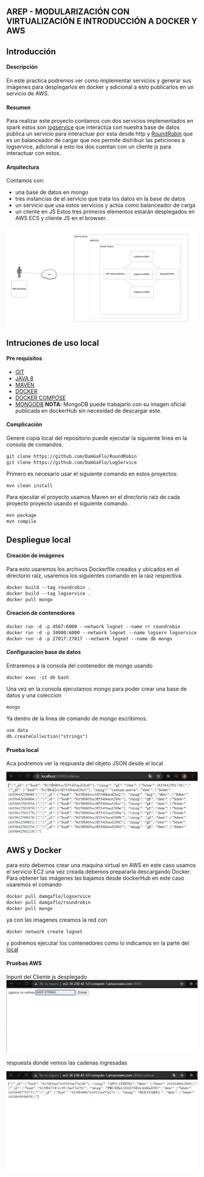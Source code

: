 ##  AREP - MODULARIZACIÓN CON VIRTUALIZACIÓN E INTRODUCCIÓN A DOCKER Y  AWS

## Introducción
#### Descripción 
En este practica podremos ver como implementar servicios y generar sus imágenes para desplegarlos en docker y adicional a esto publicarlos en un servicio de AWS.
#### Resumen
Para realizar este proyecto contamos con dos servicios implementados en spark estos son [logservice](https://github.com/DamGaFlo/LogService) que interactúa con nuestra base de datos publica un servicio para interactuar por esta desde http y [RoundRobin](https://github.com/DamGaFlo/RoundRobin) que es un balanceador de cargar que nos permite distribuir las peticiones a logservice, adicional a esto los dos cuentan con un cliente js para interactuar con estos.

#### Arquitectura
Contamos con:
- una base de datos en mongo
- tres instancias de el servicio que trata los datos en la base de datos
- un servicio que usa estos servicios y actúa como balanceador de carga
- un cliente en JS
Estos tres primeros elementos estarán desplegados en AWS ECS y cliente JS en el browser.

![localhost](/img/arquitectura.png)

## Intruciones de uso local

#### Pre requisitos

* [GIT](https://git-scm.com/book/es/v2/Inicio---Sobre-el-Control-de-Versiones-Instalación-de-Git)
* [JAVA 8](https://www.java.com/es/download/)
* [MAVEN](https://maven.apache.org)
* [DOCKER](https://www.docker.com/)
* [DOCKER COMPOSE](https://docs.docker.com/compose/install/)
* [MONGODB](www.mongodb.com)
**NOTA:** MongoDB puede trabajarlo con su imagen oficial publicada en dockerHub sin necesidad de descargar este.


#### Complicación

Genere copia local del repositorio puede ejecutar la siguiente línea en la consola de comandos.

    git clone https://github.com/DamGaFlo/RoundRobin
    git clone https://github.com/DamGaFlo/LogService

Primero es necesario usar el siguiente comando en estos proyectos:
```
mvn clean install
```
Para ejecutar el proyecto usamos Maven en el directorio raiz de cada proyecto proyecto  usando el siguiente comando.
```
mvn package
mvn compile
```

## Despliegue local

####  Creación de imágenes
Para esto usaremos los archivos Dockerfile creados y ubicados en el directorio raíz, usaremos los siguientes comando en la raíz respectiva.
```
docker build --tag roundrobin .
docker build --tag logservice .
docker pull mongo
```
#### Creacion de contenedores
```
docker run -d -p 4567:6000 --network lognet --name rr roundrobin
docker run -d -p 34000:6000 --network lognet --name logserv logservice
docker run -d -p 27017:27017 --network lognet --name db mongo
```


#### Configuracion base de datos
Entraremos a la consola del contenedor de mongo usando
```
docker exec -it db bash
```
Una vez en la consola ejecutamos mongo para poder crear una base de datos y una coleccion
```
mongo
```
Ya dentro de la linea de comando de mongo escribimos.

```
use data
db.createCollection("strings")
```
#### Prueba local

Aca podremos ver la respuesta del objeto JSON desde el local 

![localhost](/img/local.png)

## AWS y Docker

para esto debemos crear una maquina virtual en AWS en este caso usamos el servicio EC2 una vez creada debemos prepararla descargando Docker.
Para obtener las imágenes las bajamos desde dockerHub en este caso usaremos el comando

```
docker pull damgaflo/logservice
docker pull damgaflo/roundrobin
docker pull mongo
``` 

ya con las imagenes creamos la red con

```
docker network create lognet
```
y podremos ejecutar los contenedores como lo indicamos en la parte del [local](#despliegue-local)

#### Pruebas AWS

Inpunt del Cliente js desplegado
![input](/img/input.png)

respuesta donde vemos las cadenas ingresadas

![aws](/img/labAws.png)